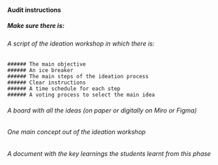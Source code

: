 #### Audit instructions

##### Make sure there is: 

###### A script of the ideation workshop in which there is:
    ###### The main objective
    ###### An ice breaker
    ###### The main steps of the ideation process
    ###### Clear instructions
    ###### A time schedule for each step
    ###### A voting process to select the main idea
###### A board with all the ideas (on paper or digitally on Miro or Figma)
###### One main concept out of the ideation workshop
###### A document with the key learnings the students learnt from this phase